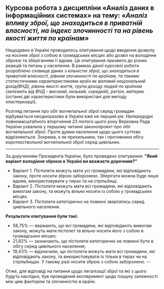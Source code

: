 Курсова робота з дисципліни «Аналіз даних в інформаційних системах» на тему: 
*«Аналіз впливу зброї, що знаходиться в приватній власності, на індекс злочинності та на рівень якості життя по країнам»* 
 ---
Нещодавно в Україні проводилось опитування щодо введення дозволу на носіння зброї з собою в громадських місцях або дозвіл на володіння зброєю та зберіганням її вдома. Це опитування призвело до різних реакцій та питань у населення.
В рамках даної курсової роботи розроблено сховище даних з *кількістю зброї, що знаходиться в приватній власності, рівнем злочинності по країнам, та такими статистичними характеристиками країн як валовий національний дохід(ВНД), рівень якості життя, група доходу людей по країнам (залежить від ВНД - високий, низький, середній), регіон, материк* (останні дві характеристики були використані для методу кластеризації). 

Розгляд питання про обіг вогнепальної зброї серед громадян відбувається неодноразово в Україні вже не перший рік. Напередодні повномасштабного вторгнення 23 лютого цього року Верховна Рада України ухвалила у першому читанні законопроект про обіг вогнепальної зброї. Проте думки населення щодо цього суттєво відрізняються. Зокрема, є як прихильники, так і противники обігу короткоствольної вогнепальної зброї серед цивільних.

 ----------
За дорученням Президента України, було проведено опитування: **"Який варіант володіння зброєю в Україні ви вважаєте доречним?"**
- Варіант 1. Пістолети можуть мати усі громадяни, які відповідають закону, проте носити зброю заборонено. Зберігати можна буде лише вдома, використовувати у тирах та на стрільбищі. 
- Варіант 2. Пістолети можуть мати всі громадяни, які відповідають вимогам закону, та можуть вільно носити із собою у громадських місцях.
- Варіант 3. Пістолети категорично не повинні звертатись серед цивільного населення.

**Результати опитування були такі:**
- 58,75% — вважають, що всі громадяни, які відповідають вимогам закону, можуть мати пістолет та вільно носити його з собою в громадських місцях;
- 21,82% — зазначають, що пістолети категорично не повинні бути в обігу серед цивільного населення;
- 19,43% — відзначили, що пістолети можуть мати всі громадяни, які відповідають закону, та використовувати їх тільки в тирах чи на стрільбищах. У такому разі носити зброю з собою заборонено.
--

Отже, для відповіді на питання щодо легалізації зброї та які з цього будуть наслідки, був проведений експеримент щодо пошуку залежності між цим фактором та злочинністю в країні.





